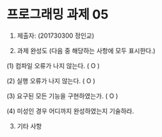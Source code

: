 # 프로그래밍 과제 05

1. 제출자:   (201730300 정인교)

2. 과제 완성도 (다음 중 해당하는 사항에 모두 표시한다.)

(1) 컴파일 오류가 나지 않는다. ( O  )

(2) 실행 오류가 나지 않는다. (  O  )

(3) 요구된 모든 기능을 구현하였는가. (  O   )

(4) 미성인 경우 어디까지 완성하였는지 기술하라.

3. 기타 사항 
